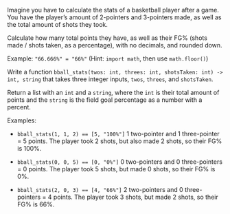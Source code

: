 
Imagine you have to calculate the stats of a basketball player after a game. You have the player’s amount of 2-pointers and 3-pointers made, as well as the total amount of shots they took. 

Calculate how many total points they have, as well as their FG% (shots made / shots taken, as a percentage), with no decimals, and rounded down. 

Example: `"66.666%" = "66%"`
(Hint: `import math`, then use `math.floor()`)

Write a function `bball_stats(twos: int, threes: int, shotsTaken: int) -> int, string` that takes three integer inputs, `twos`, `threes`, and `shotsTaken`.

Return a list with an `int` and a `string`, where the `int` is their total amount of points and the `string` is the field goal percentage as a number with a percent. 

Examples:

- `bball_stats(1, 1, 2) == [5, "100%"]`
1 two-pointer and 1 three-pointer = 5 points. The player took 2 shots, but also made 2 shots, so their FG% is 100%.

- `bball_stats(0, 0, 5) == [0, "0%"]`
0 two-pointers and 0 three-pointers = 0 points. The player took 5 shots, but made 0 shots, so their FG% is 0%.

- `bball_stats(2, 0, 3) == [4, "66%"]`
2 two-pointers and 0 three-pointers = 4 points. The player took 3 shots, but made 2 shots, so their FG% is 66%.
